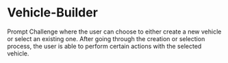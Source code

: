 # Vehicle-Builder
 Prompt Challenge where the user can choose to either create a new vehicle or select an existing one. After going through the creation or selection process, the user is able to perform certain actions with the selected vehicle.
